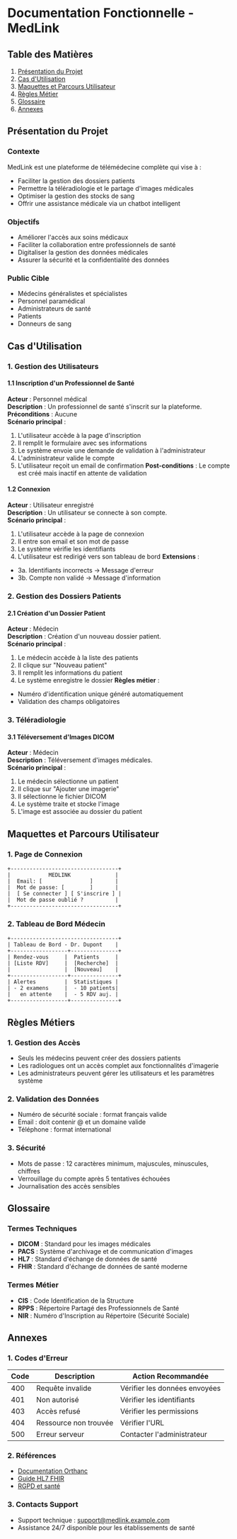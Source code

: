 # Documentation Fonctionnelle - MedLink

## Table des Matières
1. [Présentation du Projet](#présentation-du-projet)
2. [Cas d'Utilisation](#cas-dutilisation)
3. [Maquettes et Parcours Utilisateur](#maquettes-et-parcours-utilisateur)
4. [Règles Métier](#règles-métier)
5. [Glossaire](#glossaire)
6. [Annexes](#annexes)

## Présentation du Projet

### Contexte
MedLink est une plateforme de télémédecine complète qui vise à :
- Faciliter la gestion des dossiers patients
- Permettre la téléradiologie et le partage d'images médicales
- Optimiser la gestion des stocks de sang
- Offrir une assistance médicale via un chatbot intelligent

### Objectifs
- Améliorer l'accès aux soins médicaux
- Faciliter la collaboration entre professionnels de santé
- Digitaliser la gestion des données médicales
- Assurer la sécurité et la confidentialité des données

### Public Cible
- Médecins généralistes et spécialistes
- Personnel paramédical
- Administrateurs de santé
- Patients
- Donneurs de sang

## Cas d'Utilisation

### 1. Gestion des Utilisateurs
#### 1.1 Inscription d'un Professionnel de Santé
**Acteur** : Personnel médical  
**Description** : Un professionnel de santé s'inscrit sur la plateforme.  
**Préconditions** : Aucune  
**Scénario principal** :
1. L'utilisateur accède à la page d'inscription
2. Il remplit le formulaire avec ses informations
3. Le système envoie une demande de validation à l'administrateur
4. L'administrateur valide le compte
5. L'utilisateur reçoit un email de confirmation
**Post-conditions** : Le compte est créé mais inactif en attente de validation

#### 1.2 Connexion
**Acteur** : Utilisateur enregistré  
**Description** : Un utilisateur se connecte à son compte.  
**Scénario principal** :
1. L'utilisateur accède à la page de connexion
2. Il entre son email et son mot de passe
3. Le système vérifie les identifiants
4. L'utilisateur est redirigé vers son tableau de bord
**Extensions** :
- 3a. Identifiants incorrects → Message d'erreur
- 3b. Compte non validé → Message d'information

### 2. Gestion des Dossiers Patients
#### 2.1 Création d'un Dossier Patient
**Acteur** : Médecin  
**Description** : Création d'un nouveau dossier patient.  
**Scénario principal** :
1. Le médecin accède à la liste des patients
2. Il clique sur "Nouveau patient"
3. Il remplit les informations du patient
4. Le système enregistre le dossier
**Règles métier** :
- Numéro d'identification unique généré automatiquement
- Validation des champs obligatoires

### 3. Téléradiologie
#### 3.1 Téléversement d'Images DICOM
**Acteur** : Médecin  
**Description** : Téléversement d'images médicales.  
**Scénario principal** :
1. Le médecin sélectionne un patient
2. Il clique sur "Ajouter une imagerie"
3. Il sélectionne le fichier DICOM
4. Le système traite et stocke l'image
5. L'image est associée au dossier du patient

## Maquettes et Parcours Utilisateur

### 1. Page de Connexion
```
+----------------------------------+
|            MEDLINK              |
|  Email: [               ]       |
|  Mot de passe: [        ]       |
|  [ Se connecter ] [ S'inscrire ] |
|  Mot de passe oublié ?          |
+----------------------------------+
```

### 2. Tableau de Bord Médecin
```
+----------------------------------+
| Tableau de Bord - Dr. Dupont    |
+------------------+---------------+
| Rendez-vous     |  Patients     |
| [Liste RDV]     |  [Recherche]  |
|                 |  [Nouveau]    |
+------------------+---------------+
| Alertes         |  Statistiques |
| - 2 examens     |  - 10 patients|
|   en attente    |  - 5 RDV auj. |
+------------------+---------------+
```

## Règles Métiers

### 1. Gestion des Accès
- Seuls les médecins peuvent créer des dossiers patients
- Les radiologues ont un accès complet aux fonctionnalités d'imagerie
- Les administrateurs peuvent gérer les utilisateurs et les paramètres système

### 2. Validation des Données
- Numéro de sécurité sociale : format français valide
- Email : doit contenir @ et un domaine valide
- Téléphone : format international

### 3. Sécurité
- Mots de passe : 12 caractères minimum, majuscules, minuscules, chiffres
- Verrouillage du compte après 5 tentatives échouées
- Journalisation des accès sensibles

## Glossaire

### Termes Techniques
- **DICOM** : Standard pour les images médicales
- **PACS** : Système d'archivage et de communication d'images
- **HL7** : Standard d'échange de données de santé
- **FHIR** : Standard d'échange de données de santé moderne

### Termes Métier
- **CIS** : Code Identification de la Structure
- **RPPS** : Répertoire Partagé des Professionnels de Santé
- **NIR** : Numéro d'Inscription au Répertoire (Sécurité Sociale)

## Annexes

### 1. Codes d'Erreur
| Code | Description | Action Recommandée |
|------|-------------|-------------------|
| 400 | Requête invalide | Vérifier les données envoyées |
| 401 | Non autorisé | Vérifier les identifiants |
| 403 | Accès refusé | Vérifier les permissions |
| 404 | Ressource non trouvée | Vérifier l'URL |
| 500 | Erreur serveur | Contacter l'administrateur |

### 2. Références
- [Documentation Orthanc](https://book.orthanc-server.com/)
- [Guide HL7 FHIR](https://www.hl7.org/fhir/)
- [RGPD et santé](https://www.cnil.fr/)

### 3. Contacts Support
- Support technique : support@medlink.example.com
- Assistance 24/7 disponible pour les établissements de santé
